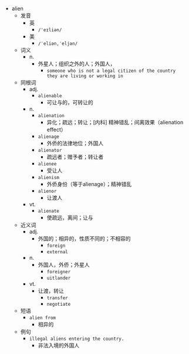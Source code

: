 - alien
  - 发音
    - 英
      - `/'eɪliən/`
    - 美
      - `/ˈeliən,ˈeljən/`
  - 词义
    - n.
      - 外星人；组织之外的人；外国人，
        - `someone who is not a legal citizen of the country they are living or working in`
  - 同根词
    - adj.
      - `alienable`
        - 可让与的，可转让的
    - n.
      - `alienation`
        - 异化；疏远；转让；[内科] 精神错乱；间离效果（alienation effect）
      - `alienage`
        - 外侨的法律地位；外国人
      - `alienator`
        - 疏远者；赠予者；转让者
      - `alienee`
        - 受让人
      - `alienism`
        - 外侨身份（等于alienage）；精神错乱
      - `alienor`
        - 让渡人
    - vt.
      - `alienate`
        - 使疏远，离间；让与
  - 近义词
    - adj.
      - 外国的；相异的，性质不同的；不相容的
        - `foreign`
        - `external`
    - n.
      - 外国人，外侨；外星人
        - `foreigner`
        - `uitlander`
    - vt.
      - 让渡，转让
        - `transfer`
        - `negotiate`
  - 短语
    - `alien from`
      - 相异的 
  - 例句
    - `illegal aliens entering the country.`
      - 非法入境的外国人


